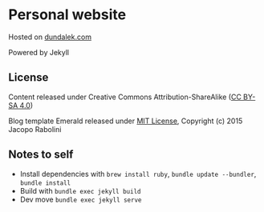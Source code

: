 # Personal website

Hosted on [dundalek.com](http://dundalek.com)

Powered by Jekyll

## License

Content released under Creative Commons Attribution-ShareAlike ([CC BY-SA 4.0](http://creativecommons.org/licenses/by-sa/4.0/))

Blog template Emerald released under [MIT License](http://opensource.org/licenses/MIT), Copyright (c) 2015 Jacopo Rabolini

## Notes to self

- Install dependencies with `brew install ruby`, `bundle update --bundler`, `bundle install`
- Build with `bundle exec jekyll build`
- Dev move `bundle exec jekyll serve`
